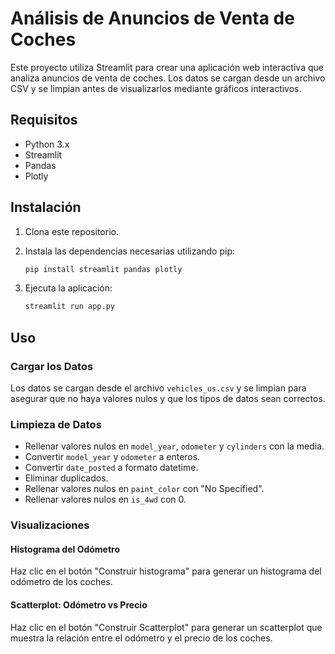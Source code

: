 # Análisis de Anuncios de Venta de Coches

Este proyecto utiliza Streamlit para crear una aplicación web interactiva que analiza anuncios de venta de coches. Los datos se cargan desde un archivo CSV y se limpian antes de visualizarlos mediante gráficos interactivos.

## Requisitos

- Python 3.x
- Streamlit
- Pandas
- Plotly

## Instalación

1. Clona este repositorio.
2. Instala las dependencias necesarias utilizando pip:

    ```bash
    pip install streamlit pandas plotly
    ```

3. Ejecuta la aplicación:

    ```bash
    streamlit run app.py
    ```

## Uso

### Cargar los Datos

Los datos se cargan desde el archivo `vehicles_us.csv` y se limpian para asegurar que no haya valores nulos y que los tipos de datos sean correctos.

### Limpieza de Datos

- Rellenar valores nulos en `model_year`, `odometer` y `cylinders` con la media.
- Convertir `model_year` y `odometer` a enteros.
- Convertir `date_posted` a formato datetime.
- Eliminar duplicados.
- Rellenar valores nulos en `paint_color` con "No Specified".
- Rellenar valores nulos en `is_4wd` con 0.

### Visualizaciones

#### Histograma del Odómetro

Haz clic en el botón "Construir histograma" para generar un histograma del odómetro de los coches.

#### Scatterplot: Odómetro vs Precio

Haz clic en el botón "Construir Scatterplot" para generar un scatterplot que muestra la relación entre el odómetro y el precio de los coches.
